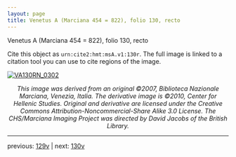 ```yaml
---
layout: page
title: Venetus A (Marciana 454 = 822), folio 130, recto
---
```


Venetus A (Marciana 454 = 822), folio 130, recto

Cite this object as `urn:cite2:hmt:msA.v1:130r`.  The full image is linked to a citation tool you can use to cite regions of the image.

[![VA130RN_0302](http://www.homermultitext.org/iipsrv?IIIF=/project/homer/pyramidal/deepzoom/hmt/vaimg/2017a/VA130RN_0302.tif/full/800,/0/default.jpg)](http://www.homermultitext.org/ict2/?urn=urn:cite2:hmt:vaimg.2017a:VA130RN_0302) 

<p style="text-align: center; font-style: italic;">This image was derived from an original ©2007, Biblioteca Nazionale Marciana, Venezia, Italia. The derivative image is ©2010, Center for Hellenic Studies. Original and derivative are licensed under the Creative Commons Attribution-Noncommercial-Share Alike 3.0 License. The CHS/Marciana Imaging Project was directed by David Jacobs of the British Library.</p>

---

previous: [129v](../129v/) | next: [130v](../130v/)